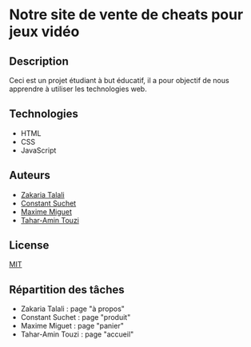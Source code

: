 # Notre site de vente de cheats pour jeux vidéo
## Description
Ceci est un projet étudiant à but éducatif, il a pour objectif de nous apprendre à utiliser les technologies web.

## Technologies
- HTML
- CSS
- JavaScript

## Auteurs
- [Zakaria Talali](zakaria.talali@edu.univ-fcomte.fr)
- [Constant Suchet](constant.suchet@edu.univ-fcomte.fr)
- [Maxime Miguet](maxime.miguet@edu.univ-fcomte.fr)
- [Tahar-Amin Touzi](tahar-amin.touzi@edu.univ-fcomte.fr)

## License
[MIT](https://choosealicense.com/licenses/mit/)

## Répartition des tâches
- Zakaria Talali : page "à propos"
- Constant Suchet : page "produit"
- Maxime Miguet : page "panier"
- Tahar-Amin Touzi : page "accueil"
